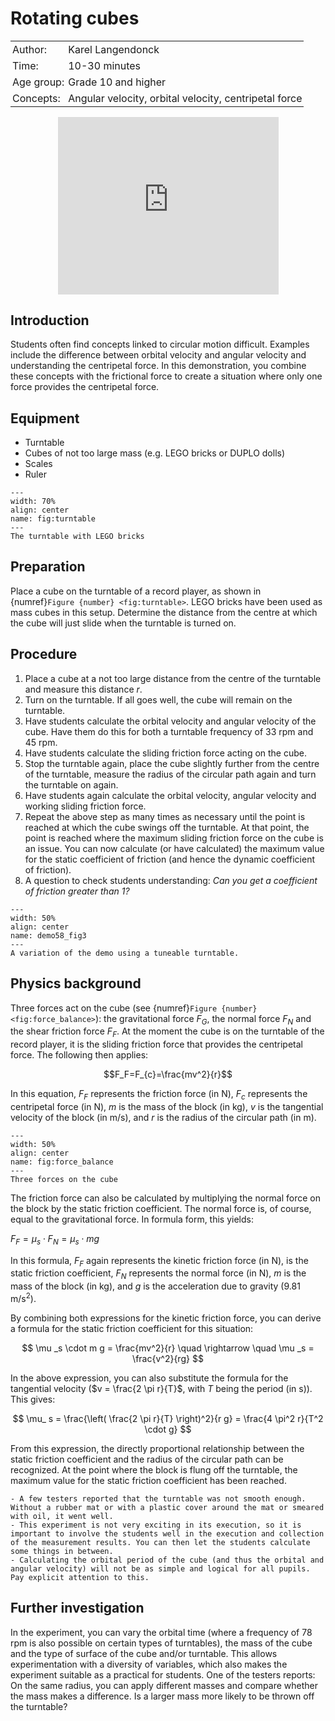 # Rotating cubes

<table style="width: 100%; border-collapse: collapse; border: none;">
    <tr style="background-color: var(--background-color);">  
        <td style="text-align: left; padding: 3px; border: none; color: var(--text-color)">Author:</td>
        <td style="text-align: left; padding: 3px; border: none; color: var(--text-color)">Karel Langendonck</td>
    </tr>
    <tr style="background-color: var(--background-color);"> 
        <td style="text-align: left; padding: 3px; border: none; color: var(--text-color)">Time:</td>
        <td style="text-align: left; padding: 3px; border: none; color: var(--text-color)">10-30 minutes</td>
    </tr>
    <tr style="background-color: var(--background-color);"> 
        <td style="text-align: left; padding: 3px; border: none; color: var(--text-color)">Age group:</td>
        <td style="text-align: left; padding: 3px; border: none; color: var(--text-color)">Grade 10 and higher</td>
    </tr>
    <tr style="background-color: var(--background-color);"> 
        <td style="text-align: left; padding: 3px; border: none; color: var(--text-color)">Concepts:</td>
        <td style="text-align: left; padding: 3px; border: none; color: var(--text-color)">Angular velocity, orbital velocity, centripetal force</td>
    </tr>
</table>

<div style="display: flex; justify-content: center;">
    <div style="position: relative; width: 70%; height: 0; padding-bottom: 56.25%;">
        <iframe
            src="https://www.youtube.com/embed/YDBr1Lof_mI?si=yxuBrHGGQmP02JBl"
            style="position: absolute; top: 0; left: 0; width: 100%; height: 100%;"
            frameborder="0"
            allow="accelerometer; autoplay; clipboard-write; encrypted-media; gyroscope; picture-in-picture"
            allowfullscreen
        ></iframe>
    </div>
</div>

## Introduction
Students often find concepts linked to circular motion difficult. Examples include the difference between orbital velocity and angular velocity and understanding the centripetal force. In this demonstration, you combine these concepts with the frictional force to create a situation where only one force provides the centripetal force. 


## Equipment
- Turntable 
- Cubes of not too large mass (e.g. LEGO bricks or DUPLO dolls)
- Scales
- Ruler

```{figure} demo58_figure1.JPG
---
width: 70%
align: center
name: fig:turntable
---
The turntable with LEGO bricks
```

## Preparation
Place a cube on the turntable of a record player, as shown in {numref}`Figure {number} <fig:turntable>`. LEGO bricks have been used as mass cubes in this setup. Determine the distance from the centre at which the cube will just slide when the turntable is turned on.

## Procedure
1.	Place a cube at a not too large distance from the centre of the turntable and measure this distance $r$.
2.	Turn on the turntable. If all goes well, the cube will remain on the turntable.
3.	Have students calculate the orbital velocity and angular velocity of the cube. Have them do this for both a turntable frequency of 33 rpm and 45 rpm.
4.	Have students calculate the sliding friction force acting on the cube.
5.	Stop the turntable again, place the cube slightly further from the centre of the turntable, measure the radius of the circular path again and turn the turntable on again. 
6.	Have students again calculate the orbital velocity, angular velocity and working sliding friction force.
7.	Repeat the above step as many times as necessary until the point is reached at which the cube swings off the turntable. At that point, the point is reached where the maximum sliding friction force on the cube is an issue. You can now calculate (or have calculated) the maximum value for the static coefficient of friction (and hence the dynamic coefficient of friction).
8.	A question to check students understanding: *Can you get a coefficient of friction greater than 1?*

```{figure} demo58_figure3.jpg
---
width: 50%
align: center
name: demo58_fig3
---
A variation of the demo using a tuneable turntable.
```

## Physics background
Three forces act on the cube (see {numref}`Figure {number}<fig:force_balance>`): the gravitational force $F_G$, the normal force $F_N$ and the shear friction force $F_F$. At the moment the cube is on the turntable of the record player, it is the sliding friction force that provides the centripetal force. The following then applies:

$$F_F=F_{c}=\frac{mv^2}{r}$$

In this equation, $F_F$ represents the friction force (in N), $F_c$ represents the centripetal force (in N), $m$ is the mass of the block (in kg), $v$ is the tangential velocity of the block (in m/s), and $r$ is the radius of the circular path (in m).

```{figure} demo58_figure2.jpg
---
width: 50%
align: center
name: fig:force_balance
---
Three forces on the cube
```

The friction force can also be calculated by multiplying the normal force on the block by the static friction coefficient. The normal force is, of course, equal to the gravitational force. In formula form, this yields:

$F_F = \mu _s \cdot F_N = \mu _s \cdot m  g$ 

In this formula, $F_F$ again represents the kinetic friction force (in N),  is the static friction coefficient, $F_N$ represents the normal force (in N), $m$ is the mass of the block (in kg), and *g* is the acceleration due to gravity (9.81 m/s$^2$).

By combining both expressions for the kinetic friction force, you can derive a formula for the static friction coefficient for this situation:

$$ \mu _s \cdot m g = \frac{mv^2}{r} \quad \rightarrow \quad \mu _s = \frac{v^2}{rg} $$

In the above expression, you can also substitute the formula for the tangential velocity ($v = \frac{2 \pi r}{T}$, with $T$ being the period (in s)). This gives:

$$ \mu_ s = \frac{\left( \frac{2 \pi r}{T} \right)^2}{r g} = \frac{4 \pi^2 r}{T^2 \cdot g} $$ 

From this expression, the directly proportional relationship between the static friction coefficient and the radius of the circular path can be recognized. At the point where the block is flung off the turntable, the maximum value for the static friction coefficient has been reached.


```{tip}
- A few testers reported that the turntable was not smooth enough. Without a rubber mat or with a plastic cover around the mat or smeared with oil, it went well.
- This experiment is not very exciting in its execution, so it is important to involve the students well in the execution and collection of the measurement results. You can then let the students calculate some things in between. 
- Calculating the orbital period of the cube (and thus the orbital and angular velocity) will not be as simple and logical for all pupils. Pay explicit attention to this.
```
## Further investigation
In the experiment, you can vary the orbital time (where a frequency of 78 rpm is also possible on certain types of turntables), the mass of the cube and the type of surface of the cube and/or turntable. This allows experimentation with a diversity of variables, which also makes the experiment suitable as a practical for students.
One of the testers reports: On the same radius, you can apply different masses and compare whether the mass makes a difference. Is a larger mass more likely to be thrown off the turntable?
